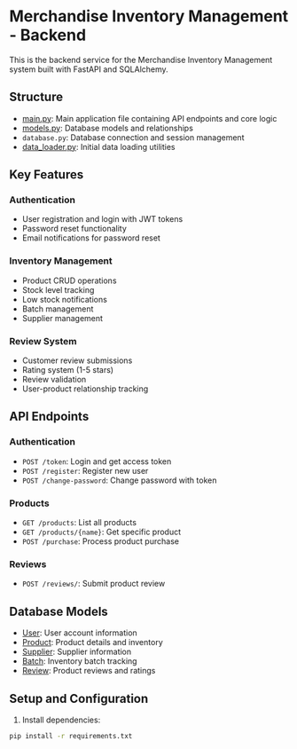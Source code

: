 # Merchandise Inventory Management - Backend

This is the backend service for the Merchandise Inventory Management system built with FastAPI and SQLAlchemy.

## Structure

- [main.py](cci:7://file:///c:/Users/ravul/Documents/GitHub/MerchendiseInventoryManagement/Backend/main.py:0:0-0:0): Main application file containing API endpoints and core logic
- [models.py](cci:7://file:///c:/Users/ravul/Documents/GitHub/MerchendiseInventoryManagement/Backend/models.py:0:0-0:0): Database models and relationships
- `database.py`: Database connection and session management
- [data_loader.py](cci:7://file:///c:/Users/ravul/Documents/GitHub/MerchendiseInventoryManagement/Backend/data_loader.py:0:0-0:0): Initial data loading utilities

## Key Features

### Authentication
- User registration and login with JWT tokens
- Password reset functionality
- Email notifications for password reset

### Inventory Management
- Product CRUD operations
- Stock level tracking
- Low stock notifications
- Batch management
- Supplier management

### Review System
- Customer review submissions
- Rating system (1-5 stars)
- Review validation
- User-product relationship tracking

## API Endpoints

### Authentication
- `POST /token`: Login and get access token
- `POST /register`: Register new user
- `POST /change-password`: Change password with token

### Products
- `GET /products`: List all products
- `GET /products/{name}`: Get specific product
- `POST /purchase`: Process product purchase

### Reviews
- `POST /reviews/`: Submit product review

## Database Models

- [User](cci:2://file:///c:/Users/ravul/Documents/GitHub/MerchendiseInventoryManagement/Backend/main.py:59:0-62:26): User account information
- [Product](cci:2://file:///c:/Users/ravul/Documents/GitHub/MerchendiseInventoryManagement/Backend/models.py:16:0-37:62): Product details and inventory
- [Supplier](cci:2://file:///c:/Users/ravul/Documents/GitHub/MerchendiseInventoryManagement/Backend/models.py:39:0-52:65): Supplier information
- [Batch](cci:2://file:///c:/Users/ravul/Documents/GitHub/MerchendiseInventoryManagement/Backend/models.py:54:0-68:63): Inventory batch tracking
- [Review](cci:2://file:///c:/Users/ravul/Documents/GitHub/MerchendiseInventoryManagement/Backend/models.py:70:0-83:57): Product reviews and ratings

## Setup and Configuration

1. Install dependencies:
```bash
pip install -r requirements.txt